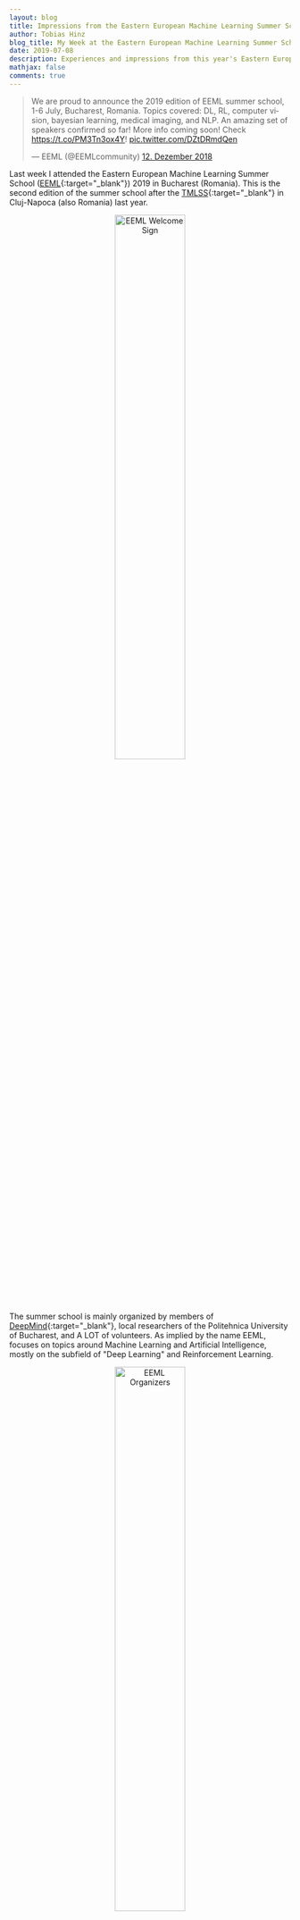 ```yaml
---
layout: blog
title: Impressions from the Eastern European Machine Learning Summer School (EEML) 2019 in Bucharest (Romania)
author: Tobias Hinz
blog_title: My Week at the Eastern European Machine Learning Summer School (EEML) 2019 in Bucharest (Romania)
date: 2019-07-08
description: Experiences and impressions from this year's Eastern European Machine Learning Summer School (EEML) 2019 in Bucharest (Romania)
mathjax: false
comments: true
---
```


<blockquote class="twitter-tweet tw-align-center" data-lang="en"><p lang="en" dir="ltr">We are proud to announce the 2019 edition of EEML summer school, 1-6 July, Bucharest, Romania. Topics covered: DL, RL, computer vision, bayesian learning, medical imaging, and NLP. An amazing set of speakers confirmed so far! More info coming soon! Check <a href="https://t.co/PM3Tn3ox4Y">https://t.co/PM3Tn3ox4Y</a>! <a href="https://t.co/DZtDRmdQen">pic.twitter.com/DZtDRmdQen</a></p>&mdash; EEML (@EEMLcommunity) <a href="https://twitter.com/EEMLcommunity/status/1072834474734485505?ref_src=twsrc%5Etfw">12. Dezember 2018</a></blockquote>
<script async src="https://platform.twitter.com/widgets.js" charset="utf-8"></script>

Last week I attended the Eastern European Machine Learning Summer School ([EEML](https://www.eeml.eu/home){:target="_blank"}) 2019 in Bucharest (Romania). This is the second edition of the summer school after the [TMLSS](https://tmlss.ro/){:target="_blank"} in Cluj-Napoca (also Romania) last year.

<center><a href="/images/blog/EEML2019/eeml-welcome.jpg"><img src="/images/blog/EEML2019/eeml-welcome.jpg" alt="EEML Welcome Sign" width="50%"/></a></center>

The summer school is mainly organized by members of [DeepMind](https://deepmind.com/){:target="_blank"}, local researchers of the Politehnica University of Bucharest, and A LOT of volunteers. As implied by the name EEML, focuses on topics around Machine Learning and Artificial Intelligence, mostly on the subfield of "Deep Learning" and Reinforcement Learning.

<center><a href="/images/blog/EEML2019/eeml-organizers.jpg"><img src="/images/blog/EEML2019/eeml-organizers.jpg" alt="EEML Organizers" width="50%"/></a></center>

The [idea behind EEML](https://www.eeml.eu/blog){:target="_blank"} is to shine a spotlight on Eastern Europe to emphasize its potential,  to provide learning and networking opportunities for participants from all over the world, and to highlight imbalances (e.g. gender and nationality) in the current "average" group of researchers and conferences. As such, the organizers really try to focus and attract talent from both Eastern Europe and under-privileged groups in general.

<blockquote class="twitter-tweet tw-align-center" data-lang="en"><p lang="en" dir="ltr"><a href="https://twitter.com/hashtag/EEML2019?src=hash&amp;ref_src=twsrc%5Etfw">#EEML2019</a> welcomes participants from 42 countries everywhere in the world. Let the games begin! <a href="https://t.co/Znk8lpGo5I">pic.twitter.com/Znk8lpGo5I</a></p>&mdash; EEML (@EEMLcommunity) <a href="https://twitter.com/EEMLcommunity/status/1145614136723890176?ref_src=twsrc%5Etfw">1. Juli 2019</a></blockquote>
<script async src="https://platform.twitter.com/widgets.js" charset="utf-8"></script>

The audience consisted mostly of PhD and Master students at various stages of their degree, with about 54% of the participants coming from Eastern European countries and the rest from all over the world (in total 42 represented countries).

<blockquote class="twitter-tweet tw-align-center" data-lang="en"><p lang="en" dir="ltr">Eastern European Machine Learning Summer School in numbers - various axes of diversity<a href="https://twitter.com/hashtag/EEML2019?src=hash&amp;ref_src=twsrc%5Etfw">#EEML2019</a> <a href="https://t.co/pcOSO8hYOq">pic.twitter.com/pcOSO8hYOq</a></p>&mdash; Piotr Migdal (@pmigdal) <a href="https://twitter.com/pmigdal/status/1146801971082530817?ref_src=twsrc%5Etfw">4. Juli 2019</a></blockquote>
<script async src="https://platform.twitter.com/widgets.js" charset="utf-8"></script>

Overall, the EEML [program](https://www.eeml.eu/program){:target="_blank"} was quite dense and packed with lectures, industry keynotes by the sponsors, practical coding sessions, and social events. In general, a typical day started with breakfast from 8-9am, followed by two lectures, and lunch from around 12:15-2pm. After lunch, there was another lecture, a 30-minute industry keynote, and then a 2-3 hour practical coding session where we applied some of the concepts we learned in the previous lectures. The evenings then concluded either with a poster session (dinner was provided, too) or a social event.

<blockquote class="twitter-tweet tw-align-center" data-lang="en"><p lang="en" dir="ltr"><a href="https://twitter.com/hashtag/EEML2019?src=hash&amp;ref_src=twsrc%5Etfw">#EEML2019</a> At our welcome reception, our participants were welcomed by Dr. Ligia Deca, state adviser on Education and Research. Additionally, UPB rector Mihnea Costoiu, dean Adina Magda Florea, director at Google AI Rahul Sutkhankar and our own Doina Precup. <a href="https://t.co/dVXilrTpNR">pic.twitter.com/dVXilrTpNR</a></p>&mdash; EEML (@EEMLcommunity) <a href="https://twitter.com/EEMLcommunity/status/1145933222448156678?ref_src=twsrc%5Etfw">2. Juli 2019</a></blockquote>
<script async src="https://platform.twitter.com/widgets.js" charset="utf-8"></script>

On Monday evening (first day of EEML) we had a Welcome Reception at the Palace Hilton Hotel in the city center. The local volunteers managed to get all 200+ participants to reach the hotel via the Metro and a walk through the city. After some short talks by [Doina](https://www.cs.mcgill.ca/~dprecup/){:target="_blank"} (one of the main organizers) and others, we had a nice buffet in a beautiful hall within the hotel.

Both Tuesday and Wednesday evenings were reserved for the posters. Here, attendees of the summer school got the chance to present their work and to find out more about what the other attendees are working on. The space was limited which lead to some creative problem-solving in order to fit all the posters on the available boards.

<blockquote class="twitter-tweet tw-align-center" data-lang="en"><p lang="en" dir="ltr">Poster session at <a href="https://twitter.com/hashtag/EEML2019?src=hash&amp;ref_src=twsrc%5Etfw">#EEML2019</a> starts now. Thanks <a href="https://twitter.com/L3viathan2142?ref_src=twsrc%5Etfw">@L3viathan2142</a> who helped me to fix the left floating margin 😅 <a href="https://t.co/lUVvGx9i3I">pic.twitter.com/lUVvGx9i3I</a></p>&mdash; sarnthil (@sarnthil) <a href="https://twitter.com/sarnthil/status/1146448947134828544?ref_src=twsrc%5Etfw">3. Juli 2019</a></blockquote>
<script async src="https://platform.twitter.com/widgets.js" charset="utf-8"></script>

On Thursday morning we only had one lecture and one industry keynote before heading out to a social event. We first went for lunch at the famous [Caru' cu Bere](https://www.carucubere.ro/en/){:target="_blank"} and after that took a tour through the [Palace of Parliament](http://cic.cdep.ro/en/){:target="_blank"}. The Palace of Parliament is an imposing structure, finished in 1997, and is, among other impressive statistics, the heaviest building in the world (weighing about 4,098,500 tons) and is the second-largest administrative building in the world (after the Pentagon). After this, we participated in the [AI for Social Good](https://www.eventbrite.co.uk/e/ai-for-social-good-tickets-63924727581?ref=estw){:target="_blank"} public session in the National Theatre Bucharest with keynotes by Danielle Belgrave (Microsoft Research) and Piotr Mirowski (DeepMind) about how AI can have a positive impact on our society followed by a panel discussion.

<blockquote class="twitter-tweet tw-align-center" data-lang="en"><p lang="en" dir="ltr">The Dagstuhl Declaration on <a href="https://twitter.com/hashtag/AIforSocialGood?src=hash&amp;ref_src=twsrc%5Etfw">#AIforSocialGood</a> is now live. It&#39;s so important that <a href="https://twitter.com/hashtag/ML?src=hash&amp;ref_src=twsrc%5Etfw">#ML</a>, <a href="https://twitter.com/hashtag/AI?src=hash&amp;ref_src=twsrc%5Etfw">#AI</a> and NGOs form deep collaborations for <a href="https://twitter.com/hashtag/SocialGood?src=hash&amp;ref_src=twsrc%5Etfw">#SocialGood</a>. Really proud to be a part of this and to dialogue with leaders on the intersection of these fields.  <a href="https://t.co/RY2K2VeHYr">https://t.co/RY2K2VeHYr</a></p>&mdash; Danielle Belgrave (@DaniCMBelg) <a href="https://twitter.com/DaniCMBelg/status/1146330617153576960?ref_src=twsrc%5Etfw">3. Juli 2019</a></blockquote>
<script async src="https://platform.twitter.com/widgets.js" charset="utf-8"></script>

<blockquote class="twitter-tweet tw-align-center" data-lang="en"><p lang="en" dir="ltr">Thank you tremendously <a href="https://twitter.com/DaniCMBelg?ref_src=twsrc%5Etfw">@DaniCMBelg</a>, <a href="https://twitter.com/shakir_za?ref_src=twsrc%5Etfw">@shakir_za</a>, <a href="https://twitter.com/JCornebise?ref_src=twsrc%5Etfw">@JCornebise</a>, <a href="https://twitter.com/weballergy?ref_src=twsrc%5Etfw">@weballergy</a>, <a href="https://twitter.com/yeewhye?ref_src=twsrc%5Etfw">@yeewhye</a>, Tom Schaul, Claudia Clopath and many others for writing the Dagstuhl declaration on <a href="https://twitter.com/hashtag/AIforSocialGood?src=hash&amp;ref_src=twsrc%5Etfw">#AIforSocialGood</a> to enable collaboration between <a href="https://twitter.com/hashtag/AI?src=hash&amp;ref_src=twsrc%5Etfw">#AI</a> research and NGOs:<a href="https://t.co/hKcgZ8ih8m">https://t.co/hKcgZ8ih8m</a> <a href="https://t.co/c4sqgsKHdW">https://t.co/c4sqgsKHdW</a></p>&mdash; Piotr Mirowski (@MirowskiPiotr) <a href="https://twitter.com/MirowskiPiotr/status/1146906674000801793?ref_src=twsrc%5Etfw">4. Juli 2019</a></blockquote>
<script async src="https://platform.twitter.com/widgets.js" charset="utf-8"></script>

Finally, on Friday night we had a Gala dinner at the [Restaurant Pescăruș](http://www.restaurantpescarus.ro/en/){:target="_blank"} in the beautiful Herăstrău Park which is where we took our group photo.

<center><a href="/images/blog/EEML2019/eeml-group.jpg"><img src="/images/blog/EEML2019/eeml-group.jpg" alt="EEML Group Photo" width="75%"/></a></center>

Throughout the days we were always provided with breakfast, lunch, and dinner at the [PRECIS Center](http://precis.acs.pub.ro/centrul-de-cercetare/){:target="_blank"}, which is also where the EEML lectures and practical sessions took place.

<center><a href="/images/blog/EEML2019/eeml-buffet.jpg"><img src="/images/blog/EEML2019/eeml-buffet.jpg" alt="EEML Buffet" width="75%"/></a></center>

Another nice effect of having all lectures, practical sessions, and breaks in the same location was that this made it easy to "catch" some of the lecturers to talk to during the breaks. Most of the lecturers stayed for one-two days and mingled with the participants. As such, it was straight forward to approach them and talk with them about their research. Besides being able to talk with the organizers who were always around and happy to answer questions or talk about the latest trends in research I was able to have nice discussions with other well-known researchers such as, e.g., [Nal Kalchbrenner](https://www.nal.ai/){:target="_blank"}, [Andrew Zisserman](https://www.robots.ox.ac.uk/~az/){:target="_blank"}, and [Zeynep Akata](https://ivi.fnwi.uva.nl/uvaboschdeltalab/people/zeynep-akata/){:target="_blank"}.

For many of the lectures, the corresponding slides can be downloaded [here](https://www.eeml.eu/resources){:target="_blank"}.

<blockquote class="twitter-tweet tw-align-center" data-lang="en"><p lang="en" dir="ltr"><a href="https://twitter.com/hashtag/EEML2019?src=hash&amp;ref_src=twsrc%5Etfw">#EEML2019</a> Here are my slides for the introduction to deep learning lecture <a href="https://t.co/XsuUHbcuF5">https://t.co/XsuUHbcuF5</a> <a href="https://t.co/uZ9zCGGuQo">pic.twitter.com/uZ9zCGGuQo</a></p>&mdash; Razvan Pascanu  🇪🇺 (@rpascanu) <a href="https://twitter.com/rpascanu/status/1145667834296623105?ref_src=twsrc%5Etfw">1. Juli 2019</a></blockquote>
<script async src="https://platform.twitter.com/widgets.js" charset="utf-8"></script>

In addition to that, all lectures were very interactive, with plenty of opportunities to ask questions and interact with the lecturer. There was also a nice mix of introductory lectures (e.g. DL by Razvan Pascanu, RL by Doina Precup, CV by Rahul Sukthankar, continual learning by Tinne Tuytelaars) and lectures focusing more on current, state-of-the-art approaches in various research directions (e.g. self-supervised learning by Andrew Zisserman, generative models by Nal Kalchbrenner, few-shot learning by Zeynep Akata, and multi-agent RL by Shimon Whiteson). In particular, I would like to highlight [Anca Dragan's](http://people.eecs.berkeley.edu/~anca/){:target="_blank"} lecture about RL with humans in the loop, which was super interactive.

<blockquote class="twitter-tweet tw-align-center" data-lang="en"><p lang="en" dir="ltr">Informative session on Inverse Reinforcement Learning and it&#39;s applications in self driving cars by <a href="https://twitter.com/ancadianadragan?ref_src=twsrc%5Etfw">@ancadianadragan</a> at <a href="https://twitter.com/EEMLcommunity?ref_src=twsrc%5Etfw">@EEMLcommunity</a>. Would love to delve further into the topic! <a href="https://twitter.com/hashtag/EEML2019?src=hash&amp;ref_src=twsrc%5Etfw">#EEML2019</a> <a href="https://twitter.com/hashtag/reinforcementlearning?src=hash&amp;ref_src=twsrc%5Etfw">#reinforcementlearning</a> <a href="https://t.co/iaJbHx91FW">pic.twitter.com/iaJbHx91FW</a></p>&mdash; Asmita Poddar (@asmita_poddar) <a href="https://twitter.com/asmita_poddar/status/1146692685803270145?ref_src=twsrc%5Etfw">4. Juli 2019</a></blockquote>
<script async src="https://platform.twitter.com/widgets.js" charset="utf-8"></script>

The award (from me) for the best slide goes to Shimon during his talk on multi-agent RL.

<blockquote class="twitter-tweet tw-align-center" data-lang="en"><p lang="en" dir="ltr">Key setting for multi - agent reinforcement learning by <a href="https://twitter.com/shimon8282?ref_src=twsrc%5Etfw">@shimon8282</a>. <a href="https://twitter.com/hashtag/EEML2019?src=hash&amp;ref_src=twsrc%5Etfw">#EEML2019</a> <a href="https://t.co/f5ZvTEjFZQ">pic.twitter.com/f5ZvTEjFZQ</a></p>&mdash; Petru REBEJA (@petrurebeja) <a href="https://twitter.com/petrurebeja/status/1145976673474678784?ref_src=twsrc%5Etfw">2. Juli 2019</a></blockquote>
<script async src="https://platform.twitter.com/widgets.js" charset="utf-8"></script>

On all evenings (except Thursday) we had some time to implement and try some of the key concepts we learned during the previous lectures. In the first 30 minutes or so we got a general introduction about what the goal of the respective lab session was. After that, everyone started working on the [provided challenges](https://github.com/eeml2019/PracticalSessions){:target="_blank"}. This was a fun experience to play around with some key concepts and see the effects of different parameters and implementations.

<blockquote class="twitter-tweet tw-align-center" data-lang="en"><p lang="en" dir="ltr"><a href="https://twitter.com/hashtag/EEML2019?src=hash&amp;ref_src=twsrc%5Etfw">#EEML2019</a> First two days of labs, introduction to tensor flow and reinforcement learning by our own David and Diana. <a href="https://t.co/WyYDYSnaiL">pic.twitter.com/WyYDYSnaiL</a></p>&mdash; EEML (@EEMLcommunity) <a href="https://twitter.com/EEMLcommunity/status/1146187791157616640?ref_src=twsrc%5Etfw">2. Juli 2019</a></blockquote>
<script async src="https://platform.twitter.com/widgets.js" charset="utf-8"></script>

Overall, I must say that I was very impressed with the organization and experience during my week in Bucharest. Organizing an event like this is A LOT of work and the organizers and volunteers put a lot of their free time into this, for which I am very grateful. As a result, the EEML is very affordable, especially since it included food on all days (including three big meals at restaurants/hotels) and a guided tour through the Palace of Parliament. This is because of the generous sponsors and all involved organizers, volunteers, lecturers, and teaching assistants who all donated their time to make this possible. Additionally, we were able to book accommodation in the local student dorms (about 20 min walk from the PRECIS center) at very affordable prices (usually less than 100€ for the week). The communication leading up to and throughout the week was very good, using both E-Mail and Slack to share all important information, news, and updates.

As far as I am aware there are already plans for another edition of the EEML next year. According to rumors it will not take place in Romania, but might take place in Hungary instead (though all of this is hearsay from my side at the moment). Regardless of the final location: if you are at all interested in machine learning and want to learn more about various aspects of it as well as get to know a lot of amazing people working and studying in this field then EEML is definitely the place to go. The atmosphere is amazing, the lecturers are top-notch, and the whole experience is unique and enriching both on a personal and a professional level.

Finally, I would like to again thank the organizers and their amazing work who made all of this possible. This tweet summarizes it quite perfectly.

<blockquote class="twitter-tweet tw-align-center" data-lang="en"><p lang="en" dir="ltr">I&#39;d like to thank all the organizers of <a href="https://twitter.com/EEMLcommunity?ref_src=twsrc%5Etfw">@EEMLcommunity</a> for making such a great summer school! Thank you Doina Precup, <a href="https://twitter.com/rpascanu?ref_src=twsrc%5Etfw">@rpascanu</a>, Viorica Patraucean, <a href="https://twitter.com/ilarele?ref_src=twsrc%5Etfw">@ilarele</a>, Gabriel Marchidan, Marius Leordeanu, Traian Rebedea, and all the speakers and volunteers! <a href="https://twitter.com/hashtag/EEML2019?src=hash&amp;ref_src=twsrc%5Etfw">#EEML2019</a> <a href="https://t.co/FTyGILP9I6">pic.twitter.com/FTyGILP9I6</a></p>&mdash; Michal Šustr (@michal_sustr) <a href="https://twitter.com/michal_sustr/status/1147949656107823106?ref_src=twsrc%5Etfw">7. Juli 2019</a></blockquote>
<script async src="https://platform.twitter.com/widgets.js" charset="utf-8"></script>

---
---

